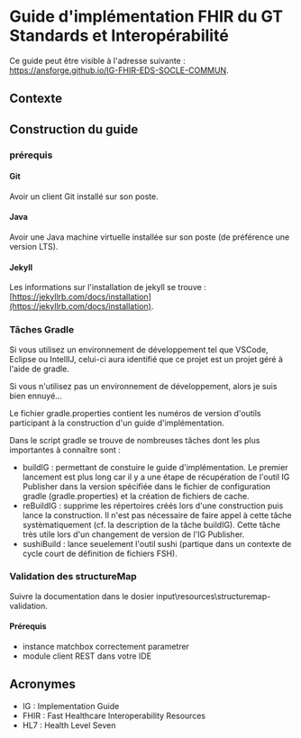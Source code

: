 # Guide d'implémentation FHIR du GT Standards et Interopérabilité

Ce guide peut être visible à l'adresse suivante : https://ansforge.github.io/IG-FHIR-EDS-SOCLE-COMMUN.

## Contexte

## Construction du guide

### prérequis

#### Git

Avoir un client Git installé sur son poste.

#### Java

Avoir une Java machine virtuelle installée sur son poste (de préférence une version LTS).

#### Jekyll

Les informations sur l'installation de jekyll se trouve : [https://jekyllrb.com/docs/installation](https://jekyllrb.com/docs/installation).

### Tâches Gradle

Si vous utilisez un environnement de développement tel que VSCode, Eclipse ou IntellIJ, celui-ci aura identifié que ce projet est un projet géré à l'aide de gradle.

Si vous n'utilisez pas un environnement de développement, alors je suis bien ennuyé...

Le fichier gradle.properties contient les numéros de version d'outils participant à la construction d'un guide d'implémentation.

Dans le script gradle se trouve de nombreuses tâches dont les plus importantes à connaître sont :

* buildIG : permettant de constuire le guide d'implémentation. Le premier lancement est plus long car il y a une étape de récupération de l'outil IG Publisher dans la version spécifiée dans le fichier de configuration gradle (gradle.properties) et la création de fichiers de cache.
* reBuildIG : supprime les répertoires créés lors d'une construction puis lance la construction. Il n'est pas nécessaire de faire appel à cette tâche systèmatiquement (cf. la description de la tâche buildIG). Cette tâche très utile lors d'un changement de version de l'IG Publisher.
* sushiBuild : lance seuelement l'outil sushi (partique dans un contexte de cycle court de définition de fichiers FSH).

### Validation des structureMap

Suivre la documentation dans le dosier input\resources\structuremap-validation. 

#### Prérequis 
- instance matchbox correctement parametrer
- module client REST dans votre IDE

## Acronymes

* IG : Implementation Guide
* FHIR : Fast Healthcare Interoperability Resources
* HL7 : Health Level Seven